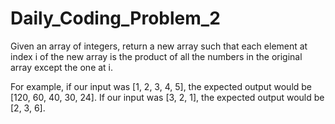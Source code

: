 # Daily_Coding_Problem_2
Given an array of integers, 
return a new array such that each element at index i of the 
new array is the product of all the numbers in the original array except the one at i.

For example, if our input was [1, 2, 3, 4, 5], 
the expected output would be [120, 60, 40, 30, 24]. 
If our input was [3, 2, 1], 
the expected output would be [2, 3, 6].
